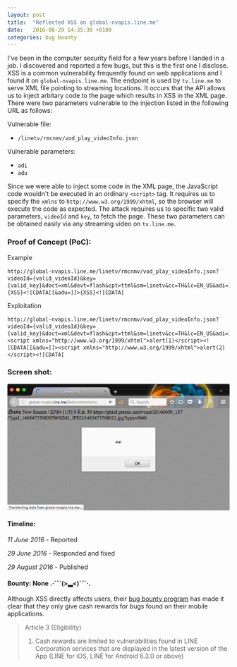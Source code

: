 ```yaml
---
layout: post
title:  "Reflected XSS on global-nvapis.line.me"
date:   2016-08-29 14:35:30 +0100
categories: bug bounty
---
```

I've been in the computer security field for a few years before I landed in a job. I discovered and reported a few bugs, but this is the first one I disclose. XSS is a common vulnerability frequently found on web applications and I found it on `global-nvapis.line.me`. The endpoint is used by `tv.line.me` to serve XML file pointing to streaming locations. It occurs that the API allows us to inject arbitary code to the page which results in XSS in the XML page. There were two parameters vulnerable to the injection listed in the following URL as follows:

Vulnerable file:
- `/linetv/rmcnmv/vod_play_videoInfo.json`

Vulnerable parameters:
- `adi`
- `adu`

Since we were able to inject some code in the XML page, the JavaScript code wouldn't be executed in an ordinary `<script>` tag. It requires us to specify the `xmlns` to `http://www.w3.org/1999/xhtml`, so the browser will execute the code as expected. The attack requires us to specific two valid parameters, `videoId` and `key`, to fetch the page. These two parameters can be obtained easily via any streaming video on `tv.line.me`.

### Proof of Concept (PoC):

Example

```
http://global-nvapis.line.me/linetv/rmcnmv/vod_play_videoInfo.json?videoId={valid_videoId}&key={valid_key}&doct=xml&devt=flash&cpt=ttml&sm=linetv&cc=TH&lc=EN_US&adi=]]>{XSS}<![CDATA[[&adu=]]>{XSS}<![CDATA[
```

Exploitation

```
http://global-nvapis.line.me/linetv/rmcnmv/vod_play_videoInfo.json?videoId={valid_videoId}&key={valid_key}&doct=xml&devt=flash&cpt=ttml&sm=linetv&cc=TH&lc=EN_US&adi=]]><script xmlns="http://www.w3.org/1999/xhtml">alert(1)</script><![CDATA[[&adu=]]><script xmlns="http://www.w3.org/1999/xhtml">alert(2)</script><![CDATA[
```

### Screen shot:
![Screen Shot](/images/bb-line.png)

#### Timeline:
*11 June 2016* - Reported

*29 June 2016* - Responded and fixed

*29 August 2016* - Published

#### Bounty: None .·´¯\`(>▂<)´¯\`·.

Although XSS directly affects users, their [bug bounty program](https://static.line.naver.jp/_1/LINE-bug-bounty/pdf/LINE_Bug_Bounty_20160602_EN.pdf) has made it clear that they only give cash rewards for bugs found on their mobile applications.

> Article 3 (Eligibility)
> 1. Cash rewards are limited to vulnerabilities found in LINE Corporation services that are displayed in the latest version of the App (LINE for iOS, LINE for Android 6.3.0 or above)

